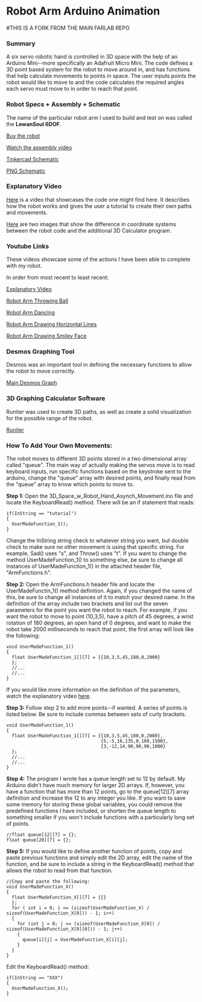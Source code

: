 # Robot Arm Arduino Animation
#THIS IS A FORK FROM THE MAIN FARLAB REPO

### Summary
A six servo robotic hand is controlled in 3D space with the help of an Arduino Mini--more specifically an Adafruit Micro Mini. The code defines a 3D point based system for the robot to move around in, and has functions that help calculate movements to points in space. The user inputs points the robot would like to move to and the code calculates the required angles each servo must move to in order to reach that point.

### Robot Specs + Assembly + Schematic
The name of the particular robot arm I used to build and test on was called the **LewanSoul 6DOF**.

[Buy the robot](https://www.amazon.com/LewanSoul-Robotic-Arduino-Software-Tutorial/dp/B074T6DPKX)

[Watch the assembly video](https://www.youtube.com/watch?v=8U6sWG6N5w8&list=PLQYW5Ukp-1D_z2C-tdKFFuJjK9zoAfM57&index=2)

[Tinkercad Schematic](https://www.tinkercad.com/things/fWX9UZN7YsP-terrific-elzing-wluff/editel?tenant=circuits)

[PNG Schematic](https://imgur.com/a/ABNZXcD)

### Explanatory Video
[Here](https://youtu.be/jFfA_24hS0Y) is a video that showcases the code one might find here. It describes how the robot works and gives the user a tutorial to create their own paths and movements.

[Here](https://imgur.com/a/TPxrWXB) are two images that show the difference in coordinate systems between the robot code and the additional 3D Calculator program.

### Youtube Links
These videos showcase some of the actions I have been able to complete with my robot.

In order from most recent to least recent:

[Explanatory Video](https://youtu.be/jFfA_24hS0Y)

[Robot Arm Throwing Ball](https://youtu.be/CUMaveZK-uk)

[Robot Arm Dancing](https://www.youtube.com/watch?v=UsHJvPzx4wk)

[Robot Arm Drawing Horizontal Lines](https://www.youtube.com/watch?v=711mE4_5Rwk)

[Robot Arm Drawing Smiley Face](https://www.youtube.com/watch?v=ATHjjI4BhdQ)

### Desmos Graphing Tool
Desmos was an important tool in defining the necessary functions to allow the robot to move correctly.

[Main Desmos Graph](https://www.desmos.com/calculator/zgmw47nks6)

### 3D Graphing Calculator Software
Runiter was used to create 3D paths, as well as create a solid visualization for the possible range of the robot.

[Runiter](https://www.runiter.com)

### How To Add Your Own Movements:
The robot moves to different 3D points stored in a two dimensional array called "queue". The main way of actually making the servos move is to read keyboard inputs, run specific functions based on the keystroke sent to the arduino, change the "queue" array with desired points, and finally read from the "queue" array to know which points to move to. 

**Step 1:**
Open the 3D_Space_w_Robot_Hand_Asynch_Movement.ino file and locate the KeyboardRead() method. There will be an if statement that reads:
```
if(InString == "tutorial")
{
  UserMadeFunction_1();
}
```
Change the InString string check to whatever string you want, but double check to make sure no other movement is using that specific string. For example, Sad() uses "s", and Throw() uses "t". If you want to change the method UserMadeFunction_1() to something else, be sure to change all instances of UserMadeFunction_1() in the attached header file, "ArmFunctions.h".

**Step 2:**
Open the ArmFunctions.h header file and locate the UserMadeFunctin_1() method definition. Again, if you changed the name of this, be sure to change all instances of it to match your desired name. In the definition of the array include two brackets and list out the seven parameters for the point you want the robot to reach. For example, if you want the robot to move to point (10,3,5), have a pitch of 45 degrees, a wrist rotation of 180 degrees, an open hand of 0 degrees, and want to make the robot take 2000 milliseconds to reach that point, the first array will look like the following:
```
void UserMadeFunction_1()
{
  float UserMadeFunction_1[][7] = {{10,3,5,45,180,0,2000}
  };
  //...
  //...
}
```
If you would like more information on the definition of the parameters, watch the explanatory video [here](https://youtu.be/jFfA_24hS0Y).

**Step 3:**
Follow step 2 to add more points--if wanted. A series of points is listed below. Be sure to include commas between sets of curly brackets.
```
void UserMadeFunction_1()
{
  float UserMadeFunction_1[][7] = {{10,3,5,45,180,0,2000},
                                   {5,-5,16,135,0,180,1500},
                                   {3,-12,14,90,90,90,1000}
  };
  //...
  //...
}
```

**Step 4:**
The program I wrote has a queue length set to 12 by default. My Arduino didn't have much memory for larger 2D arrays. If, however, you have a function that has more than 12 points, go to the queue[12][7] array definition and increase the 12 to any integer you like. If you want to save some memory for storing these global variables,  you could remove the predefined functions I have included, or shorten the queue length to something smaller if you won't include functions with a particularly long set of points.
```
//float queue[12][7] = {};
float queue[20][7] = {};
```

**Step 5:**
If you would like to define another function of points, copy and paste previous functions and simply edit the 2D array, edit the name of the function, and be sure to include a string in the KeyboardRead() method that allows the robot to read from that function.
```
//Copy and paste the following:
void UserMadeFunction_X()
{
  float UserMadeFunction_X[][7] = {{}
  };
  for ( int i = 0; i <= (sizeof(UserMadeFunction_X) / sizeof(UserMadeFunction_X[0])) - 1; i++)
  {
    for (int j = 0; j <= (sizeof(UserMadeFunction_X[0]) / sizeof(UserMadeFunction_X[0][0])) - 1; j++)
    {
      queue[i][j] = UserMadeFunction_X[i][j];
    }
  }
}
```
Edit the KeyboardRead() method:
```
if(InString == "XXX")
{
  UserMadeFunction_X();
}
```
